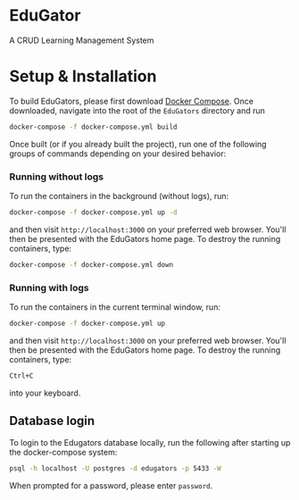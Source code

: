 # EduGator
A CRUD Learning Management System

# Setup & Installation
To build EduGators, please first download [Docker Compose](https://docs.docker.com/compose/install/). Once downloaded, navigate into the root of the `EduGators` directory and run
```bash
docker-compose -f docker-compose.yml build
```
Once built (or if you already built the project), run one of the following groups of commands depending on your desired behavior:
### Running without logs
To run the containers in the background (without logs), run:
```bash
docker-compose -f docker-compose.yml up -d
```
and then visit `http://localhost:3000` on your preferred web browser. You'll then be presented with the EduGators home page. To destroy the running containers, type:
```Bash
docker-compose -f docker-compose.yml down
```
### Running with logs
To run the containers in the current terminal window, run:
```bash
docker-compose -f docker-compose.yml up
```
and then visit `http://localhost:3000` on your preferred web browser. You'll then be presented with the EduGators home page. To destroy the running containers, type:
```Bash
Ctrl+C
```
into your keyboard.

## Database login
To login to the Edugators database locally, run the following after starting up the docker-compose system:
```bash
psql -h localhost -U postgres -d edugators -p 5433 -W
```
When prompted for a password, please enter `password`.
